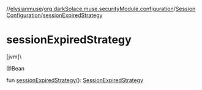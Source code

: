 //[elysianmuse](../../../index.md)/[org.darkSolace.muse.securityModule.configuration](../index.md)/[SessionConfiguration](index.md)/[sessionExpiredStrategy](session-expired-strategy.md)

# sessionExpiredStrategy

[jvm]\

@Bean

fun [sessionExpiredStrategy](session-expired-strategy.md)(): [SessionExpiredStrategy](../../org.darkSolace.muse.securityModule.service/-session-expired-strategy/index.md)
